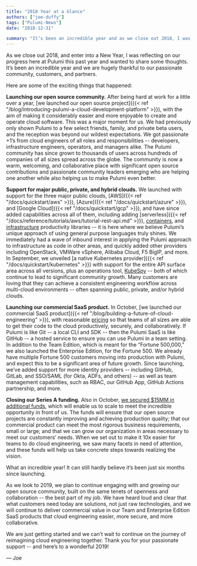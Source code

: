 ```yaml
---
title: "2018 Year at a Glance"
authors: ["joe-duffy"]
tags: ["Pulumi-News"]
date: "2018-12-31"

summary: "It’s been an incredible year and as we close out 2018, I was reflecting on our progress here at Pulumi."
---
```


As we close out 2018, and enter into
a New Year, I was reflecting on our progress here at Pulumi this past year and wanted to share some thoughts.
It’s been an incredible year and we are hugely thankful to our passionate community, customers, and
partners.

Here are some of the exciting things that happened:

**Launching our open source
community.** After being hard at work for a little over a year,
[we launched our open source project]({{< ref "/blog/introducing-pulumi-a-cloud-development-platform" >}}),
with the aim of making it considerably easier and more enjoyable to create and operate
cloud software. This was a major moment for us. We had previously only shown Pulumi to a few select friends,
family, and private beta users, and the reception was beyond our wildest expectations. We got passionate +1’s
from cloud engineers of all roles and responsibilities -- developers, infrastructure engineers, operators, and
managers alike. The Pulumi community has since grown to thousands of users across hundreds of companies of all
sizes spread across the globe. The community is now a warm, welcoming, and collaborative place with significant
open source contributions and passionate community leaders emerging who are helping one another while also
helping us to make Pulumi even better.

**Support for major public, private, and hybrid clouds.** We launched with support for the three major public
clouds, [AWS]({{< ref "/docs/quickstart/aws" >}}), [Azure]({{< ref "/docs/quickstart/azure" >}}), and
[Google Cloud]({{< ref "/docs/quickstart/gcp" >}}), and have since added capabilities across all
of them, including adding [serverless]({{< ref "/docs/reference/tutorials/aws/tutorial-rest-api.md" >}}),
[containers](https://github.com/pulumi/examples/blob/master/aws-ts-containers/index.ts), and
[infrastructure](https://github.com/pulumi/examples/blob/master/aws-js-webserver/index.js)
productivity libraries -- it is here where we believe Pulumi’s unique approach of using general purpose languages truly
shines. We immediately had a wave of inbound interest in applying the Pulumi approach to infrastructure as code in other
areas, and quickly added other providers including OpenStack, VMWare vSphere, Alibaba Cloud, F5 BigIP, and more. In
September, we unveiled [a native Kubernetes provider]({{< ref "/docs/quickstart/kubernetes" >}}) with support for the
entire API surface area across all versions, plus an operations tool, [KubeSpy](https://github.com/pulumi/kubespy) --
both of which continue to lead to significant community growth. Many customers are loving that they can achieve a
consistent engineering workflow across multi-cloud environments -- often spanning public, private, and/or hybrid clouds.

**Launching our commercial SaaS product.** In October, [we launched our commercial SaaS
product]({{< ref "/blog/building-a-future-of-cloud-engineering" >}}), with reasonable
[pricing](https://www.pulumi.com/pricing/) so that teams of all sizes are able to get their code to the cloud
productively, securely, and collaboratively. If Pulumi is like Git -- a local CLI and SDK -- then the Pulumi SaaS is
like GitHub -- a hosted service to ensure you can use Pulumi in a team setting. In addition to the Team Edition, which
is meant for the “Fortune 500,000,” we also launched the Enterprise Edition, for the Fortune 500. We already have
multiple Fortune 500 customers moving into production with Pulumi, and expect this to be a significant area of future
growth. Since launching, we’ve added support for more identity providers -- including GitHub, GitLab, and SSO/SAML (for
Okta, ADFs, and others) -- as well as team management capabilities, such as RBAC, our GitHub App, GitHub Actions
partnership, and more.

**Closing our Series A funding.** Also in October, [we secured $15MM in additional
funds](https://www.geekwire.com/2018/pulumi-raises-15m-series-funding-round-launches-multicloud-app-deployment-service/),
which will enable us to scale to meet the incredible opportunity in front of us. The funds will ensure that our open
source projects are constantly improving and achieving production quality; that our commercial product can meet the most
rigorous business requirements, small or large; and that we can grow our organization in areas necessary to meet our
customers’ needs. When we set out to make it 10x easier for teams to do cloud engineering, we saw many facets in need of
attention, and these funds will help us take concrete steps towards realizing the vision.

What an incredible year! It can still hardly believe it’s been just six months since launching.

As we look to 2019, we plan to continue engaging with and growing our open source community, built on the same tenets of openness and collaboration -- the best part of
my job. We have heard loud and clear that what customers need today are solutions, not just raw technologies, and we
will continue to deliver commercial value in our Team and Enterprise Edition SaaS products that cloud engineering
easier, more secure, and more collaborative.

We are just getting started and we can’t wait to continue on the journey of
reimagining cloud engineering together. Thank you for your passionate support -- and here’s to a wonderful 2019!

— Joe
